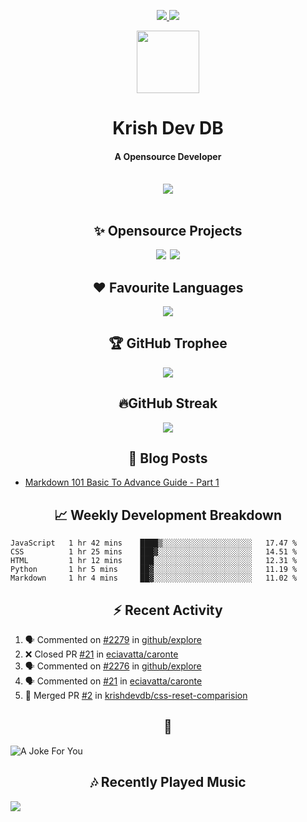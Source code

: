 <div align="center">
<p>
<a href="#projects">
<img src="https://img.shields.io/github/stars/krishdevdb?affiliations=OWNER%2CCOLLABORATOR&logo=github&style=for-the-badge&label=Star">
</a>
<a href="https://github.com/krishdevdb?tab=followers">
<img src="https://img.shields.io/github/followers/krishdevdb?logo=github&style=for-the-badge"></a>
</p>
<img height="100px" width="100px" src="https://github.com/krishdevdb/krishdevdb/raw/master/images/avatar.png">
<br>
<h1>Krish Dev DB</h1>
<h4>A Opensource Developer</h4>
<br>
</div>
<div align="center">
<img src="https://github-readme-stats.vercel.app/api?username=krishdevdb&show_icons=true&count_private=true">
<br>
</div>

<div align="center">
<br>
<h2 id="projects"> ✨ Opensource Projects</h2>
<a href="https://github.com/krishdevdb/reseter.css"><img src="https://github-readme-stats.vercel.app/api/pin/?username=krishdevdb&repo=reseter.css&show_icons=true&count_private=true&layout=compact"></a>&#8198;
<a href="https://github.com/krishdevdb/readme-template"><img src="https://github-readme-stats.vercel.app/api/pin/?username=krishdevdb&repo=readme-template&show_icons=true&count_private=true&layout=compact"></a>
<br>
</div>

<div align="center">
<h2 id="languages"> ❤ Favourite Languages </h2>
<img src="https://github-readme-stats.vercel.app/api/top-langs/?username=krishdevdb&show_icons=true&count_private=true&layout=compact">
</div>

<div align="center">
<h2 id="trophee">🏆 GitHub Trophee</h2>
<img src="https://github-profile-trophy.vercel.app/?username=krishdevdb&row=1&no-frame=true">
<br>
</div>

<div align="center">
<h2 id="streak">🔥GitHub Streak</h2>
<img src="http://github-readme-streak-stats.herokuapp.com/test/?user=krishdevdb">
<br>
</div>


<h2 align="center" id="posts"> 📕 Blog Posts </h2>

<!-- BLOG-POSTS:START -->
- [Markdown 101 Basic To Advance Guide - Part 1](https://dev.to/krishdevdb/markdown-101-basic-to-advance-guide-part-1-pg3)
<!-- BLOG-POSTS:END -->

<h2 align="center" id="breakdown"> 📈 Weekly Development Breakdown </h2>

<!--START_SECTION:waka-->
```text
JavaScript   1 hr 42 mins    ████▒░░░░░░░░░░░░░░░░░░░░   17.47 % 
CSS          1 hr 25 mins    ███▓░░░░░░░░░░░░░░░░░░░░░   14.51 % 
HTML         1 hr 12 mins    ███░░░░░░░░░░░░░░░░░░░░░░   12.31 % 
Python       1 hr 5 mins     ██▓░░░░░░░░░░░░░░░░░░░░░░   11.19 % 
Markdown     1 hr 4 mins     ██▓░░░░░░░░░░░░░░░░░░░░░░   11.02 % 
```
<!--END_SECTION:waka-->

<h2 align="center" id="activity"> ⚡ Recent Activity </h2>

<!--START_SECTION:activity-->
1. 🗣 Commented on [#2279](https://github.com/github/explore/issues/2279) in [github/explore](https://github.com/github/explore)
2. ❌ Closed PR [#21](https://github.com/eciavatta/caronte/pull/21) in [eciavatta/caronte](https://github.com/eciavatta/caronte)
3. 🗣 Commented on [#2276](https://github.com/github/explore/issues/2276) in [github/explore](https://github.com/github/explore)
4. 🗣 Commented on [#21](https://github.com/eciavatta/caronte/issues/21) in [eciavatta/caronte](https://github.com/eciavatta/caronte)
5. 🎉 Merged PR [#2](https://github.com/krishdevdb/css-reset-comparision/pull/2) in [krishdevdb/css-reset-comparision](https://github.com/krishdevdb/css-reset-comparision)
<!--END_SECTION:activity-->

<h2 align="center" id="joke">🤣</h2>

<img align="center" alt="A Joke For You" src="https://readme-jokes.vercel.app/api">

<h2 align="center" id="music"> 🎶 Recently Played Music </h2>

<a href="https://spotify-github-profile.vercel.app/api/view.svg?uid=s5rojvf8u4ywr2pap5s9es1bg&redirect=true"><img align="center" src="https://spotify-github-profile.vercel.app/api/view.svg?uid=s5rojvf8u4ywr2pap5s9es1bg&cover_image=true&theme=compact"></a>
